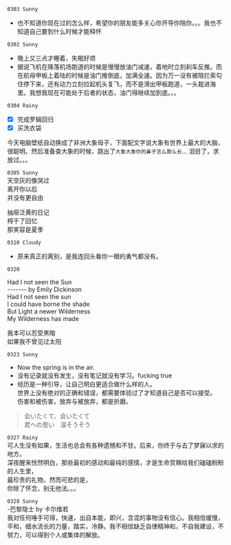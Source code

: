 ``0303 Sunny``
- 也不知道你现在过的怎么样，希望你的朋友能多关心你开导你陪你。。。我也不知道自己要到什么时候才能释怀

``0302 Sunny``
- 晚上又三点才睡着，失眠好烦
- 据说飞机在降落机场跑道的时候是慢慢放油门减速，着地时立刻刹车反推。而在航母甲板上着陆的时候是油门推倒底，加满全速。因为万一没有被阻拦索勾住停下来，还有动力立刻拉起机头复飞，而不是滑出甲板跑道，一头栽进海里。我想我现在可能处于后者的状态，油门得继续加到底。。。

``0304 Rainy``  
- [x] 完成罗辑回归
- [x] 买洗衣袋

今天电脑壁纸自动换成了非洲大象母子，下面配文字说大象有世界上最大的大脑，很聪明。然后准备查大象的时候，跳出了``大象大象你的鼻子怎么那么长``... 泪目了，求放过。。。

``0305 Sunny``  
天空灰的像哭过  
离开你以后  
并没有更自由  

抽屉泛黄的日记  
榨干了回忆  
那笑容是夏季  

``0310 Cloudy``
- 原来真正的离别，是我连回头看你一眼的勇气都没有。

``0320``

Had I not seen the Sun  
------- by Emily Dickinson  
Had I not seen the sun  
I could have borne the shade  
But Light a newer Wilderness  
My Wilderness has made  

我本可以忍受黑暗  
如果我不曾见过太阳  

``0323 Sunny``  
- Now the spring is in the air.  
- 没有记录就没有发生，没有笔记就没有学习。fucking true  
- 经历是一种引导，让自己明白更适合做什么样的人。  
  世界上没有绝对的正确和错误，都需要体验过了才知道自己是否可以接受。  
  伤害和被伤害，放弃与被放弃，都是折磨。  

>会いたくて、会いたくて  
君への思い　涙そうそう

``0327 Rainy``  
可人生没有如果，生活也总会有各种遗憾和不甘。后来，你终于与去了梦寐以求的地方。    
深夜醒来恍然明白，那些最初的感动和最纯的感情，才是生命赏赐给我们磕磕盼盼的人生里，  
最珍贵的礼物，然而可悲的是，  
你除了怀念，别无他法。。。

``0328 Sunny``  
-巴黎隐士 by 卡尔维若  
我对任何唾手可得，快速，出自本能，即兴，含混的事物没有信心。我相信缓慢，平和，细水流长的力量，踏实，冷静。我不相信缺乏自律精神和，不自我建设，不努力，可以得到个人或集体的解放。


